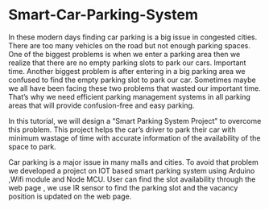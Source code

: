# Smart-Car-Parking-System
In these modern days finding car parking is a big issue in congested cities. There are too many vehicles on the road but not enough parking spaces. One of the biggest problems is when we enter a parking area then we realize that there are no empty parking slots to park our cars. Important time. Another biggest problem is after entering in a big parking area we confused to find the empty parking slot to park our car. Sometimes maybe we all have been facing these two problems that wasted our important time. That’s why we need efficient parking management systems in all parking areas that will provide confusion-free and easy parking.

In this tutorial, we will design a “Smart Parking System Project” to overcome this problem. This project helps the car’s driver to park their car with minimum wastage of time with accurate information of the availability of the space to park.

Car parking is a major issue in many malls and cities. To avoid that problem we developed a project on IOT based smart parking system using Arduino ,Wifi module and Node MCU. User can find the slot availability through the web page , we use IR sensor to find the parking slot and the vacancy position is updated on the web page.
